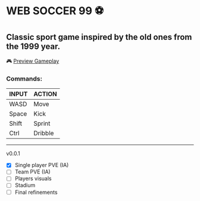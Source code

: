# WEB SOCCER 99 :soccer:
## Classic sport game inspired by the old ones from the 1999 year.

:video_game: [Preview Gameplay](https://fredfontes.github.io/websoccer) 

### Commands:
| INPUT | ACTION |
| ----------- | ----------- |
| WASD | Move |
| Space | Kick |
| Shift | Sprint |
| Ctrl | Dribble |

---

v0.0.1
- [x] Single player PVE (IA)
- [ ] Team PVE (IA)
- [ ] Players visuals
- [ ] Stadium
- [ ] Final refinements

